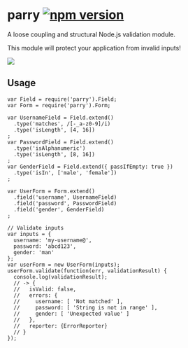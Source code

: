 # parry [![npm version](https://badge.fury.io/js/parry.svg)](http://badge.fury.io/js/parry)

A loose coupling and structural Node.js validation module.

This module will protect your application from invalid inputs!

![](https://36.media.tumblr.com/fc04bd715990b22b98916ea6b3ec1b5a/tumblr_nk146q9c7i1qzgre3o1_250.jpg)


## Usage
```
var Field = require('parry').Field;
var Form = require('parry').Form;

var UsernameField = Field.extend()
  .type('matches', /[-_a-z0-9]/i)
  .type('isLength', [4, 16])
;
var PasswordField = Field.extend()
  .type('isAlphanumeric')
  .type('isLength', [8, 16])
;
var GenderField = Field.extend({ passIfEmpty: true })
  .type('isIn', ['male', 'female'])
;

var UserForm = Form.extend()
  .field('username', UsernameField)
  .field('password', PasswordField)
  .field('gender', GenderField)
;

// Validate inputs
var inputs = {
  username: 'my-username@',
  password: 'abcd123',
  gender: 'man'
};
var userForm = new UserForm(inputs);
userForm.validate(function(err, validationResult) {
  console.log(validationResult);
  // -> {
  //   isValid: false,
  //   errors: {
  //     username: [ 'Not matched' ],
  //     password: [ 'String is not in range' ],
  //     gender: [ 'Unexpected value' ]
  //   },
  //   reporter: {ErrorReporter}
  // }
});
```
